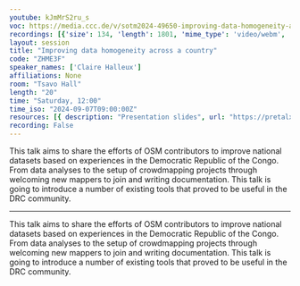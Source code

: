 ```yaml
---
youtube: kJmMrS2ru_s
voc: https://media.ccc.de/v/sotm2024-49650-improving-data-homogeneity-across-a-country
recordings: [{'size': 134, 'length': 1801, 'mime_type': 'video/webm', 'language': 'eng', 'filename': 'sotm2024-49650-eng-Improving_data_homogeneity_across_a_country_webm-hd.webm', 'state': 'new', 'folder': 'webm-hd', 'high_quality': True, 'width': 1920, 'height': 1080, 'updated_at': '2024-11-22T21:31:42.908+01:00', 'recording_url': 'https://cdn.media.ccc.de/events/sotm/2024/webm-hd/sotm2024-49650-eng-Improving_data_homogeneity_across_a_country_webm-hd.webm', 'url': 'https://api.media.ccc.de/public/recordings/81925', 'event_url': 'https://api.media.ccc.de/public/events/a74123c0-4e78-5d89-9282-25dee27390f7', 'conference_url': 'https://api.media.ccc.de/public/conferences/sotm2024'}, {'size': 69, 'length': 1801, 'mime_type': 'video/webm', 'language': 'eng', 'filename': 'sotm2024-49650-eng-Improving_data_homogeneity_across_a_country_webm-sd.webm', 'state': 'new', 'folder': 'webm-sd', 'high_quality': False, 'width': 720, 'height': 576, 'updated_at': '2024-11-22T21:19:03.814+01:00', 'recording_url': 'https://cdn.media.ccc.de/events/sotm/2024/webm-sd/sotm2024-49650-eng-Improving_data_homogeneity_across_a_country_webm-sd.webm', 'url': 'https://api.media.ccc.de/public/recordings/81924', 'event_url': 'https://api.media.ccc.de/public/events/a74123c0-4e78-5d89-9282-25dee27390f7', 'conference_url': 'https://api.media.ccc.de/public/conferences/sotm2024'}, {'size': 50, 'length': 1801, 'mime_type': 'video/mp4', 'language': 'eng', 'filename': 'sotm2024-49650-eng-Improving_data_homogeneity_across_a_country_sd.mp4', 'state': 'new', 'folder': 'h264-sd', 'high_quality': False, 'width': 720, 'height': 576, 'updated_at': '2024-11-22T21:10:03.465+01:00', 'recording_url': 'https://cdn.media.ccc.de/events/sotm/2024/h264-sd/sotm2024-49650-eng-Improving_data_homogeneity_across_a_country_sd.mp4', 'url': 'https://api.media.ccc.de/public/recordings/81923', 'event_url': 'https://api.media.ccc.de/public/events/a74123c0-4e78-5d89-9282-25dee27390f7', 'conference_url': 'https://api.media.ccc.de/public/conferences/sotm2024'}, {'size': 27, 'length': 1801, 'mime_type': 'audio/mpeg', 'language': 'eng', 'filename': 'sotm2024-49650-eng-Improving_data_homogeneity_across_a_country_mp3.mp3', 'state': 'new', 'folder': 'mp3', 'high_quality': False, 'width': 0, 'height': 0, 'updated_at': '2024-11-22T21:07:23.144+01:00', 'recording_url': 'https://cdn.media.ccc.de/events/sotm/2024/mp3/sotm2024-49650-eng-Improving_data_homogeneity_across_a_country_mp3.mp3', 'url': 'https://api.media.ccc.de/public/recordings/81922', 'event_url': 'https://api.media.ccc.de/public/events/a74123c0-4e78-5d89-9282-25dee27390f7', 'conference_url': 'https://api.media.ccc.de/public/conferences/sotm2024'}, {'size': 130, 'length': 1801, 'mime_type': 'video/mp4', 'language': 'eng', 'filename': 'sotm2024-49650-eng-Improving_data_homogeneity_across_a_country_hd.mp4', 'state': 'new', 'folder': 'h264-hd', 'high_quality': True, 'width': 1920, 'height': 1080, 'updated_at': '2024-11-22T21:05:34.672+01:00', 'recording_url': 'https://cdn.media.ccc.de/events/sotm/2024/h264-hd/sotm2024-49650-eng-Improving_data_homogeneity_across_a_country_hd.mp4', 'url': 'https://api.media.ccc.de/public/recordings/81921', 'event_url': 'https://api.media.ccc.de/public/events/a74123c0-4e78-5d89-9282-25dee27390f7', 'conference_url': 'https://api.media.ccc.de/public/conferences/sotm2024'}]
layout: session
title: "Improving data homogeneity across a country"
code: "ZHME3F"
speaker_names: ['Claire Halleux']
affiliations: None
room: "Tsavo Hall"
length: "20"
time: "Saturday, 12:00"
time_iso: "2024-09-07T09:00:00Z"
resources: [{ description: "Presentation slides", url: "https://pretalx.com/media/sotm2024/submissions/ZHME3F/resources/Sotm_240907_OSM_R_X8e0j2u.pdf" }]
recording: False
---
```


This talk aims to share the efforts of OSM contributors to improve national datasets based on experiences in the Democratic Republic of the Congo. From data analyses to the setup of crowdmapping projects through welcoming new mappers to join and writing documentation. This talk is going to introduce a number of existing tools that proved to be useful in the DRC community.

<hr>

This talk aims to share the efforts of OSM contributors to improve national datasets based on experiences in the Democratic Republic of the Congo. From data analyses to the setup of crowdmapping projects through welcoming new mappers to join and writing documentation. This talk is going to introduce a number of existing tools that proved to be useful in the DRC community.

